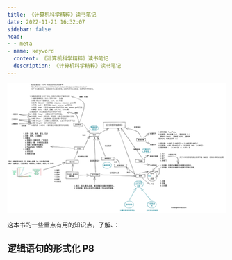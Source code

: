 ```yaml
---
title: 《计算机科学精粹》读书笔记
date: 2022-11-21 16:32:07
sidebar: false
head:
- - meta
- name: keyword
  content: 《计算机科学精粹》读书笔记
  description: 《计算机科学精粹》读书笔记
---
```


![](./computer-science-distilled/computer-science-distilled.png)

这本书的一些重点有用的知识点，了解、：

## 逻辑语句的形式化 P8


